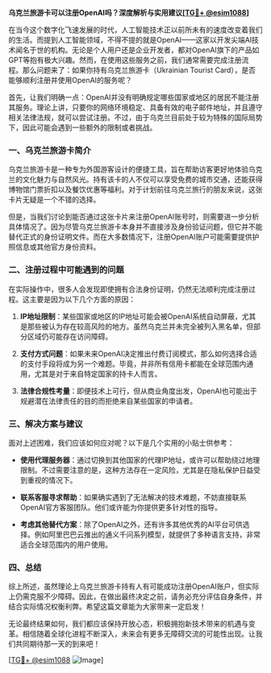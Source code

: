 **乌克兰旅游卡可以注册OpenAI吗？深度解析与实用建议[[TG💪+ @esim1088](https://t.me/s/esim1088)]**

在当今这个数字化飞速发展的时代，人工智能技术正以前所未有的速度改变着我们的生活。而提到人工智能领域，不得不提的就是OpenAI——这家以开发尖端AI技术闻名于世的机构。无论是个人用户还是企业开发者，都对OpenAI旗下的产品如GPT等抱有极大兴趣。然而，在使用这些服务之前，我们通常需要完成注册流程。那么问题来了：如果你持有乌克兰旅游卡（Ukrainian Tourist Card），是否能够顺利注册并使用OpenAI的服务呢？

首先，让我们明确一点：OpenAI并没有明确规定哪些国家或地区的居民不能注册其服务。理论上讲，只要你的网络环境稳定、具备有效的电子邮件地址，并且遵守相关法律法规，就可以尝试注册。不过，由于乌克兰目前处于较为特殊的国际局势下，因此可能会遇到一些额外的限制或者挑战。

### 一、乌克兰旅游卡简介

乌克兰旅游卡是一种专为外国游客设计的便捷工具，旨在帮助访客更好地体验乌克兰的文化魅力与自然风光。持有该卡的人不仅可以享受免费的城市交通，还能获得博物馆门票折扣以及餐饮优惠等福利。对于计划前往乌克兰旅行的朋友来说，这张卡片无疑是一个不错的选择。

但是，当我们讨论到能否通过这张卡片来注册OpenAI账号时，则需要进一步分析具体情况了。因为尽管乌克兰旅游卡本身并不直接涉及身份验证问题，但它并不能替代正式的身份证明文件。而在大多数情况下，注册OpenAI账户可能需要提供护照信息或其他官方身份资料。

### 二、注册过程中可能遇到的问题

在实际操作中，很多人会发现即使拥有合法身份证明，仍然无法顺利完成注册过程。这主要是因为以下几个方面的原因：

1. **IP地址限制**：某些国家或地区的IP地址可能会被OpenAI系统自动屏蔽，尤其是那些被认为存在较高风险的地方。虽然乌克兰并未完全被列入黑名单，但部分区域仍可能存在访问障碍。
   
2. **支付方式问题**：如果未来OpenAI决定推出付费订阅模式，那么如何选择合适的支付手段将成为另一个难题。毕竟，并非所有信用卡都能在全球范围内通用，尤其是对于来自特定国家的持卡人而言。

3. **法律合规性考量**：即便技术上可行，但从商业角度出发，OpenAI也可能出于规避潜在法律责任的目的而拒绝来自某些国家的申请者。

### 三、解决方案与建议

面对上述困难，我们应该如何应对呢？以下是几个实用的小贴士供参考：

- **使用代理服务器**：通过切换到其他国家的代理IP地址，或许可以帮助绕过地理限制。不过需要注意的是，这种方法存在一定风险，尤其是在隐私保护日益受到重视的情况下。
  
- **联系客服寻求帮助**：如果确实遇到了无法解决的技术难题，不妨直接联系OpenAI官方客服团队。他们或许能为你提供更多针对性的指导。

- **考虑其他替代方案**：除了OpenAI之外，还有许多其他优秀的AI平台可供选择。例如阿里巴巴云推出的通义千问系列模型，就提供了多种语言支持，非常适合全球范围内的用户使用。

### 四、总结

综上所述，虽然理论上乌克兰旅游卡持有人有可能成功注册OpenAI账户，但实际上仍需克服不少障碍。因此，在做出最终决定之前，请务必充分评估自身条件，并结合实际情况权衡利弊。希望这篇文章能为大家带来一定启发！

无论最终结果如何，我们都应该保持开放心态，积极拥抱新技术带来的机遇与变革。相信随着全球化进程不断深入，未来会有更多无障碍交流的可能性出现。让我们共同期待那一天的到来吧！

[[TG💪+ @esim1088](https://t.me/s/esim1088) ![Image](https://i.postimg.cc/4NQfJmqS/Snipaste-2025-05-13-00-14-12.png)]